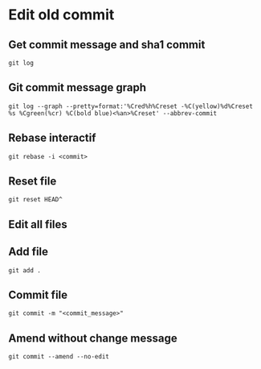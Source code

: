 # Edit old commit

## Get commit message and sha1 commit

`git log`

## Git commit message graph
`git log --graph --pretty=format:'%Cred%h%Creset -%C(yellow)%d%Creset %s %Cgreen(%cr) %C(bold blue)<%an>%Creset' --abbrev-commit`

## Rebase interactif

`git rebase -i <commit>`

## Reset file

`git reset HEAD^`

## Edit all files

## Add file

`git add .`

## Commit file

`git commit -m "<commit_message>"`

## Amend without change message
`git commit --amend --no-edit`
